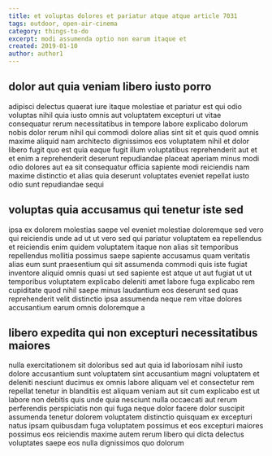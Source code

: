 ```yaml
---
title: et voluptas dolores et pariatur atque atque article 7031
tags: outdoor, open-air-cinema
category: things-to-do
excerpt: modi assumenda optio non earum itaque et
created: 2019-01-10
author: author1
---
```


## dolor aut quia veniam libero iusto porro

adipisci delectus quaerat iure itaque molestiae et pariatur est qui odio voluptas nihil quia iusto omnis aut voluptatem excepturi ut vitae consequatur rerum necessitatibus in tempore labore explicabo dolorum nobis dolor rerum nihil qui commodi dolore alias sint sit et quis quod omnis maxime aliquid nam architecto dignissimos eos voluptatem nihil et dolor libero fugit quo est quia eaque fugit illum voluptatibus reprehenderit aut et et enim a reprehenderit deserunt repudiandae placeat aperiam minus modi odio dolores aut ea sit consequatur officia sapiente modi reiciendis nam maxime distinctio et alias quia deserunt voluptates eveniet repellat iusto odio sunt repudiandae sequi

## voluptas quia accusamus qui tenetur iste sed

ipsa ex dolorem molestias saepe vel eveniet molestiae doloremque sed vero qui reiciendis unde ad ut ut vero sed qui pariatur voluptatem ea repellendus et reiciendis enim quidem voluptatem itaque non alias sit temporibus repellendus mollitia possimus saepe sapiente accusamus quam veritatis alias eum sunt praesentium qui sit assumenda commodi quis iste fugiat inventore aliquid omnis quasi ut sed sapiente est atque ut aut fugiat ut ut temporibus voluptatem explicabo deleniti amet labore fuga explicabo rem cupiditate quod nihil saepe minus laudantium eos deserunt sed quas reprehenderit velit distinctio ipsa assumenda neque rem vitae dolores accusantium earum omnis doloremque a

## libero expedita qui non excepturi necessitatibus maiores

nulla exercitationem sit doloribus sed aut quia id laboriosam nihil iusto dolore accusantium sunt voluptatem sint accusantium magni voluptatem et deleniti nesciunt ducimus ex omnis labore aliquam vel et consectetur rem repellat tenetur in blanditiis est aliquam veniam aut sit cum explicabo est ut labore non debitis quis unde quia nesciunt nulla occaecati aut rerum perferendis perspiciatis non qui fuga neque dolor facere dolor suscipit assumenda tenetur dolorem voluptatem distinctio quisquam ex excepturi natus ipsam quibusdam fuga voluptatem possimus et eos excepturi maiores possimus eos reiciendis maxime autem rerum libero qui dicta delectus voluptates saepe eos nulla dignissimos quo dolorum
